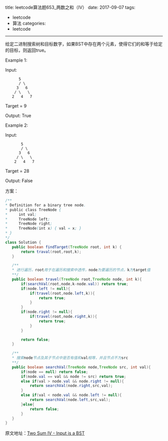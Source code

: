 title: leetcode算法题653_两数之和（IV）
date: 2017-09-07
tags:
 - leetcode
 - 算法
categories:
 - leetcode
---

给定二进制搜索树和目标数字，如果BST中存在两个元素，使得它们的和等于给定的目标，则返回true。

Example 1:

Input:

          5
          / \
         3   6
        / \   \
       2   4   7


Target = 9

Output: True

Example 2:


Input:

           5
           / \
          3   6
         / \   \
        2   4   7


Target = 28

Output: False

<!-- more -->


方案：

 ```java
 /**
 * Definition for a binary tree node.
 * public class TreeNode {
 *     int val;
 *     TreeNode left;
 *     TreeNode right;
 *     TreeNode(int x) { val = x; }
 * }
 */
class Solution {
    public boolean findTarget(TreeNode root, int k) {
        return traval(root,root,k);
    }

    /**
    * 进行遍历，root用于在遍历和搜索中透传，node为要遍历的节点，k为target值
    **/
    public boolean travel(TreeNode root,TreeNode node, int k){
        if(searchVal(root,node,k-node.val)) return true;
        if(node.left != null){
            if(travel(root,node.left,k)){
                return true;
            }
        }
        if(node.right != null){
            if(travel(root,node.right,k)){
                return true;
            }
        }

        return false;
    }

    /**
    * 搜索node节点及其子节点中是否有值和val相等，并且节点不为src
    **/
    public boolean searchVal(TreeNode node,TreeNode src, int val){
        if(node == null) return false;
        if(node.val == val && node != src) return true;
        else if(val > node.val && node.right != null){
            return searchVal(node.right,src,val);
        }
        else if(val < node.val && node.left != null){
            return searchVal(node.left,src,val);
        }else{
            return false;
        }
    }
}
 ```

 原文地址：[Two Sum IV - Input is a BST](https://leetcode.com/problems/two-sum-iv-input-is-a-bst/description/)

